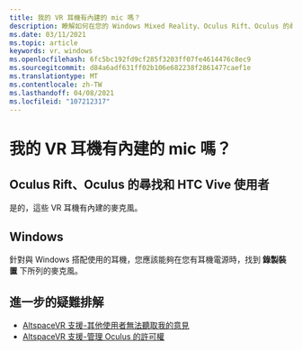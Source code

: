 ```yaml
---
title: 我的 VR 耳機有內建的 mic 嗎？
description: 瞭解如何在您的 Windows Mixed Reality、Oculus Rift、Oculus 的尋找或 HTC Vive 耳機上檢查內建的麥克風。
ms.date: 03/11/2021
ms.topic: article
keywords: vr、windows
ms.openlocfilehash: 6fc5bc192fd9cf285f3203ff07fe4614476c8ec9
ms.sourcegitcommit: d84a6adf631ff02b106e682238f2861477caef1e
ms.translationtype: MT
ms.contentlocale: zh-TW
ms.lasthandoff: 04/08/2021
ms.locfileid: "107212317"
---
```

# <a name="does-my-vr-headsets-have-a-built-in-mic"></a>我的 VR 耳機有內建的 mic 嗎？

## <a name="oculus-rift-oculus-quest-and-htc-vive-users"></a>Oculus Rift、Oculus 的尋找和 HTC Vive 使用者

是的，這些 VR 耳機有內建的麥克風。

## <a name="windows"></a>Windows

針對與 Windows 搭配使用的耳機，您應該能夠在您有耳機電源時，找到 **錄製裝置** 下所列的麥克風。

## <a name="further-troubleshooting"></a>進一步的疑難排解

* [AltspaceVR 支援-其他使用者無法聽取我的意見](other-users-cant-hear-me.md)
* [AltspaceVR 支援-管理 Oculus 的許可權](../getting-started/oculus-controls.md#managing-permissions)